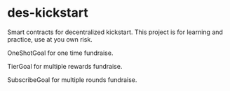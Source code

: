 # des-kickstart

Smart contracts for decentralized kickstart. This project is for learning
and practice, use at you own risk.

OneShotGoal for one time fundraise.

TierGoal for multiple rewards fundraise.

SubscribeGoal for multiple rounds fundraise.
